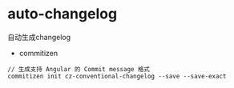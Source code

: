 # auto-changelog
自动生成changelog

- commitizen
```
// 生成支持 Angular 的 Commit message 格式
commitizen init cz-conventional-changelog --save --save-exact
```
